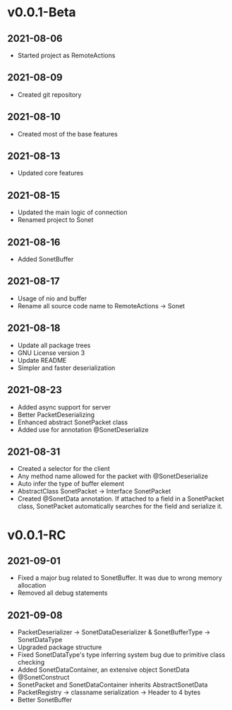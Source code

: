 # v0.0.1-Beta
## 2021-08-06
- Started project as RemoteActions

## 2021-08-09
- Created git repository

## 2021-08-10
- Created most of the base features

## 2021-08-13
- Updated core features

## 2021-08-15
- Updated the main logic of connection
- Renamed project to Sonet

## 2021-08-16
- Added SonetBuffer

## 2021-08-17
- Usage of nio and buffer
- Rename all source code name to RemoteActions -> Sonet

## 2021-08-18
- Update all package trees
- GNU License version 3
- Update README
- Simpler and faster deserialization

## 2021-08-23
- Added async support for server
- Better PacketDeserializing
- Enhanced abstract SonetPacket class
- Added use for annotation @SonetDeserialize

## 2021-08-31
- Created a selector for the client
- Any method name allowed for the packet with @SonetDeserialize
- Auto infer the type of buffer element
- AbstractClass SonetPacket -> Interface SonetPacket
- Created @SonetData annotation. If attached to a field in a SonetPacket class, SonetPacket automatically searches for the field and serialize it.

# v0.0.1-RC
## 2021-09-01
- Fixed a major bug related to SonetBuffer. It was due to wrong memory allocation
- Removed all debug statements

## 2021-09-08
- PacketDeserializer -> SonetDataDeserializer & SonetBufferType -> SonetDataType
- Upgraded package structure
- Fixed SonetDataType's type inferring system bug due to primitive class checking
- Added SonetDataContainer, an extensive object SonetData
- @SonetConstruct
- SonetPacket and SonetDataContainer inherits AbstractSonetData
- PacketRegistry -> classname serialization -> Header to 4 bytes
- Better SonetBuffer